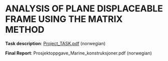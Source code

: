# ANALYSIS OF PLANE DISPLACEABLE FRAME USING THE MATRIX METHOD

**Task description**:  [Project_TASK.pdf]([https://github.com/user/repo/blob/branch/other_file.md](https://github.com/edv1hu/Prosjekt_TMR4167-Stivhetsmatrise/blob/main/Project_TASK.pdf))  (norwegian) 


**Final Report**: Prosjektoppgave_Marine_konstruksjoner.pdf (norwegian)
